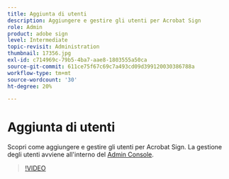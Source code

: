 ```yaml
---
title: Aggiunta di utenti
description: Aggiungere e gestire gli utenti per Acrobat Sign
role: Admin
product: adobe sign
level: Intermediate
topic-revisit: Administration
thumbnail: 17356.jpg
exl-id: c714969c-79b5-4ba7-aae8-1803555a50ca
source-git-commit: 611ce75f67c69c7a493cd09d399120030386788a
workflow-type: tm+mt
source-wordcount: '30'
ht-degree: 20%

---
```


# Aggiunta di utenti

Scopri come aggiungere e gestire gli utenti per Acrobat Sign. La gestione degli utenti avviene all&#39;interno del [Admin Console](https://adminconsole.adobe.com/).

>[!VIDEO](https://video.tv.adobe.com/v/3419315?quality=12&learn=on&hidetitle=true)
